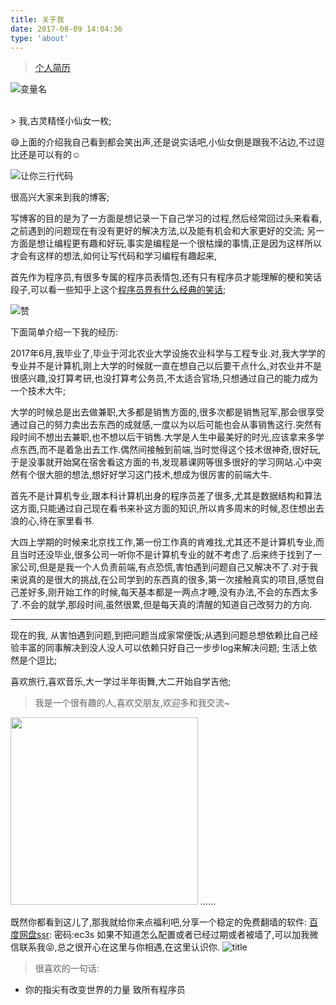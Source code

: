 ```yaml
---
title: 关于我
date: 2017-08-09 14:04:36
type: 'about'
---
```


> [个人简历](https://hacknical.com/resume/S1VKezRp-?locale=zh)

![变量名](http://p9.pstatp.com/large/31df0000d9940efb726c)

<br>
> 我,古灵精怪小仙女一枚;

😄上面的介绍我自己看到都会笑出声,还是说实话吧,小仙女倒是跟我不沾边,不过逗比还是可以有的☺

![让你三行代码](http://img.youbiaoqing.com/u/36d96f5061fc5533438f7e9783b6c75c.jpg)

很高兴大家来到我的博客;

写博客的目的是为了一方面是想记录一下自己学习的过程,然后经常回过头来看看,之前遇到的问题现在有没有更好的解决方法,以及能有机会和大家更好的交流;
另一方面是想让编程更有趣和好玩,事实是编程是一个很枯燥的事情,正是因为这样所以才会有这样的想法,如何让写代码和学习编程有趣起来,

首先作为程序员,有很多专属的程序员表情包,还有只有程序员才能理解的梗和笑话段子,可以看一些知乎上这个[程序员界有什么经典的笑话](https://www.zhihu.com/question/39441398);

![赞](http://www.cio.com.cn/source/attachments/image/20171106/20171106105814_81258.jpg)

下面简单介绍一下我的经历:

2017年6月,我毕业了,毕业于河北农业大学设施农业科学与工程专业.对,我大学学的专业并不是计算机,刚上大学的时候就一直在想自己以后要干点什么,对农业并不是很感兴趣,没打算考研,也没打算考公务员,不太适合官场,只想通过自己的能力成为一个技术大牛;

大学的时候总是出去做兼职,大多都是销售方面的,很多次都是销售冠军,那会很享受通过自己的努力卖出去东西的成就感,一度以为以后可能也会从事销售这行.突然有段时间不想出去兼职,也不想以后干销售.大学是人生中最美好的时光,应该拿来多学点东西,而不是着急出去工作.偶然间接触到前端,当时觉得这个技术很神奇,很好玩,于是没事就开始窝在宿舍看这方面的书,发现慕课网等很多很好的学习网站.心中突然有个很大胆的想法,想好好学习这门技术,想成为很厉害的前端大牛.

首先不是计算机专业,跟本科计算机出身的程序员差了很多,尤其是数据结构和算法这方面,只能通过自己现在看书来补这方面的知识,所以肯多周末的时候,忍住想出去浪的心,待在家里看书.


大四上学期的时候来北京找工作,第一份工作真的肯难找,尤其还不是计算机专业,而且当时还没毕业,很多公司一听你不是计算机专业的就不考虑了.后来终于找到了一家公司,但是是我一个人负责前端,有点恐慌,害怕遇到问题自己又解决不了.对于我来说真的是很大的挑战,在公司学到的东西真的很多,第一次接触真实的项目,感觉自己差好多,刚开始工作的时候,每天基本都是一两点才睡,没有办法,不会的东西太多了.不会的就学,那段时间,虽然很累,但是每天真的清醒的知道自己改努力的方向.

------

现在的我,
从害怕遇到问题,到把问题当成家常便饭;从遇到问题总想依赖比自己经验丰富的同事解决到没人没人可以依赖只好自己一步步log来解决问题;
生活上依然是个逗比;

喜欢旅行,喜欢音乐,大一学过半年街舞,大二开始自学吉他;


> 我是一个很有趣的人,喜欢交朋友,欢迎多和我交流~


<img src="http://oo4xdz5i0.bkt.clouddn.com/wechat.jpg" style="width: 300px;"/>
......

既然你都看到这儿了,那我就给你来点福利吧,分享一个稳定的免费翻墙的软件:
[百度网盘ssr](http://pan.baidu.com/s/1gfpgBXh): 密码:ec3s
如果不知道怎么配置或者已经过期或者被墙了,可以加我微信联系我😝,总之很开心在这里与你相遇,在这里认识你.
![title](http://img.mp.itc.cn/upload/20170330/a34fad0d33424d6dba8b9bd67be88719.jpg)

> 很喜欢的一句话:
- 你的指尖有改变世界的力量 致所有程序员

